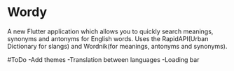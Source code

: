# Wordy

A new Flutter application which allows you to quickly search meanings, synonyms and antonyms for English words.
Uses the RapidAPI(Urban Dictionary for slangs) and Wordnik(for meanings, antonyms and synonyms).

#ToDo
-Add themes
-Translation between languages
-Loading bar


